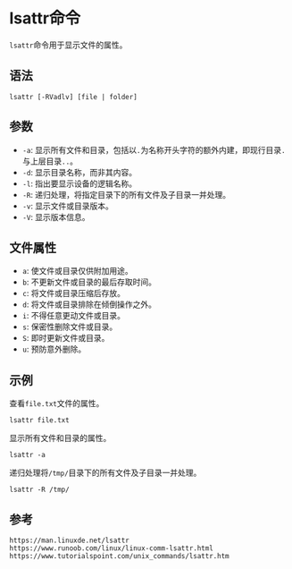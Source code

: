 # lsattr命令
`lsattr`命令用于显示文件的属性。

## 语法

```shell
lsattr [-RVadlv] [file | folder]
```

## 参数
* `-a`: 显示所有文件和目录，包括以`.`为名称开头字符的额外内建，即现行目录`.`与上层目录`..`。
* `-d`: 显示目录名称，而非其内容。
* `-l`: 指出要显示设备的逻辑名称。
* `-R`: 递归处理，将指定目录下的所有文件及子目录一并处理。
* `-v`: 显示文件或目录版本。
* `-V`: 显示版本信息。

## 文件属性
* `a`: 使文件或目录仅供附加用途。
* `b`: 不更新文件或目录的最后存取时间。
* `c`: 将文件或目录压缩后存放。
* `d`: 将文件或目录排除在倾倒操作之外。
* `i`: 不得任意更动文件或目录。
* `s`: 保密性删除文件或目录。
* `S`: 即时更新文件或目录。
* `u`: 预防意外删除。

## 示例

查看`file.txt`文件的属性。

```shell
lsattr file.txt
```

显示所有文件和目录的属性。

```shell
lsattr -a
```

递归处理将`/tmp/`目录下的所有文件及子目录一并处理。

```shell
lsattr -R /tmp/
```



## 参考

```
https://man.linuxde.net/lsattr
https://www.runoob.com/linux/linux-comm-lsattr.html
https://www.tutorialspoint.com/unix_commands/lsattr.htm
```
